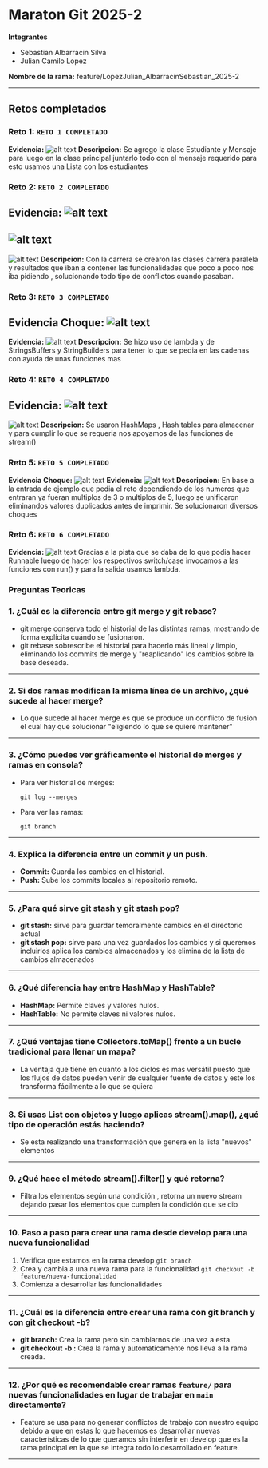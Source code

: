 # Maraton Git 2025-2

**Integrantes**
- Sebastian Albarracin Silva
- Julian Camilo Lopez

**Nombre de la rama:** feature/LopezJulian_AlbarracinSebastian_2025-2 

---

## Retos completados


### Reto 1: `RETO 1 COMPLETADO`
**Evidencia:** 
![alt text](image.png)
**Descripcion:**
Se agrego la clase Estudiante y Mensaje para luego en la clase principal juntarlo todo con el mensaje requerido para esto usamos una Lista con los estudiantes

### Reto 2: `RETO 2 COMPLETADO`
**Evidencia:** 
![alt text](image-8.png)
---
![alt text](image-9.png)
---
![alt text](image-11.png)
**Descripcion:**
Con la carrera se crearon las clases carrera paralela y resultados que iban a contener las funcionalidades que poco a poco nos iba pidiendo , solucionando todo tipo de conflictos cuando pasaban.
### Reto 3: `RETO 3 COMPLETADO `
**Evidencia Choque:** 
![alt text](image-2.png)
---
**Evidencia:** 
![alt text](image-1.png)
**Descripcion:**
Se hizo uso de lambda y de StringsBuffers y StringBuilders para tener lo que se pedia en las cadenas con ayuda de unas funciones mas

### Reto 4: `RETO 4 COMPLETADO`
**Evidencia:** 
![alt text](image-6.png)
---
![alt text](image-7.png)
**Descripcion:**
Se usaron HashMaps , Hash tables para almacenar y para cumplir lo que se requeria nos apoyamos de las funciones de stream()

### Reto 5: `RETO 5 COMPLETADO `
**Evidencia Choque:**
![alt text](image-5.png)
**Evidencia:** 
![alt text](image-4.png)
**Descripcion:**
En base a la entrada de ejemplo que pedia el reto dependiendo de los numeros que entraran ya fueran multiplos de 3 o multiplos de 5, luego se unificaron eliminandos valores duplicados antes de imprimir.
Se solucionaron diversos choques


### Reto 6: `RETO 6 COMPLETADO `

**Evidencia:** 
![alt text](image-3.png)
Gracias a la pista que se daba de lo que podia hacer Runnable luego de hacer los respectivos switch/case invocamos a las funciones con run() y para la salida usamos lambda.

### Preguntas Teoricas

### 1. ¿Cuál es la diferencia entre git merge y git rebase?
- git merge conserva todo el historial de las distintas ramas, mostrando de forma explícita cuándo se fusionaron.  
- git rebase sobrescribe el historial para hacerlo más lineal y limpio, eliminando los commits de merge y "reaplicando" los cambios sobre la base deseada.

---

### 2. Si dos ramas modifican la misma línea de un archivo, ¿qué sucede al hacer merge?
- Lo que sucede al hacer merge es que se produce un conflicto de fusion el cual hay que solucionar "eligiendo lo que se quiere mantener"

---

### 3. ¿Cómo puedes ver gráficamente el historial de merges y ramas en consola?
- Para ver historial de merges:  

  `git log --merges`

- Para ver las ramas:  
  
  `git branch`
  

---

### 4. Explica la diferencia entre un commit y un push.
- **Commit:** Guarda los cambios en el historial.
- **Push:** Sube los commits locales al repositorio remoto.

---

### 5. ¿Para qué sirve git stash y git stash pop?
- **git stash:** sirve para guardar temoralmente cambios en el directorio actual 
- **git stash pop:** sirve para una vez guardados los cambios y si queremos incluirlos aplica los cambios almacenados y los elimina de la lista de cambios almacenados

---
### 6. ¿Qué diferencia hay entre HashMap y HashTable?
- **HashMap:** Permite claves y valores nulos.
- **HashTable:** No permite claves ni valores nulos.

---

### 7. ¿Qué ventajas tiene Collectors.toMap() frente a un bucle tradicional para llenar un mapa?
- La ventaja que tiene en cuanto a los ciclos es mas versátil puesto que los flujos de datos pueden venir de cualquier fuente de datos y este los transforma fácilmente a lo que se quiera

---

### 8. Si usas List con objetos y luego aplicas stream().map(), ¿qué tipo de operación estás haciendo?
- Se esta realizando una transformación que genera en la lista "nuevos" elementos

---

### 9. ¿Qué hace el método stream().filter() y qué retorna?
- Filtra los elementos según una condición , retorna un nuevo stream dejando pasar los elementos que cumplen la condición que se dio 

---

### 10. Paso a paso para crear una rama desde develop para una nueva funcionalidad

1. Verifica que estamos en la rama develop
   `git branch`
2. Crea y cambia a una nueva rama para la funcionalidad 
   `git checkout -b feature/nueva-funcionalidad`
3. Comienza a desarrollar las funcionalidades

---

### 11. ¿Cuál es la diferencia entre crear una rama con git branch y con git checkout -b?
- **git branch:** Crea la rama pero sin cambiarnos de una vez a esta.
- **git checkout -b :** Crea la rama y automaticamente nos lleva a la rama creada.

---

### 12. ¿Por qué es recomendable crear ramas `feature/` para nuevas funcionalidades en lugar de trabajar en `main` directamente?
- Feature se usa para no generar conflictos de trabajo con nuestro equipo debido a que en estas lo que hacemos es desarrollar nuevas características de lo que queramos sin interferir en develop que es la rama principal en la que se integra todo lo desarrollado en feature.

---




